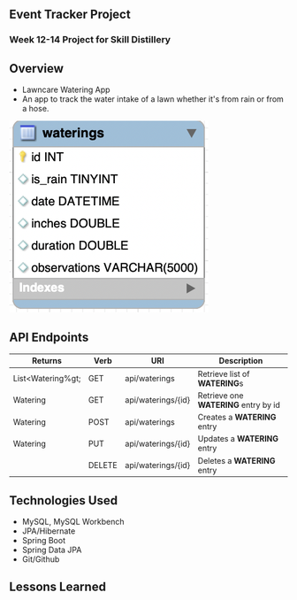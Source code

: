 ## Event Tracker Project

### Week 12-14 Project for Skill Distillery

## Overview
* Lawncare Watering App
* An app to track the water intake of a lawn whether it's from rain or from a hose.

![Watering Entity](https://github.com/mikematosky/EventTrackerProject/blob/master/watering_table.png)



## API Endpoints
| Returns | Verb     | URI   | Description |
|---------|----------|-------|-------------|
| List&lt;Watering%gt; | GET | api/waterings | Retrieve list of **WATERING**s |
| Watering | GET | api/waterings/{id} | Retrieve one **WATERING** entry by id |
| Watering | POST | api/waterings | Creates a **WATERING** entry |
| Watering | PUT | api/waterings/{id} | Updates a **WATERING** entry |
| | DELETE | api/waterings/{id} | Deletes a **WATERING** entry |


## Technologies Used
* MySQL, MySQL Workbench
* JPA/Hibernate
* Spring Boot
* Spring Data JPA
* Git/Github

## Lessons Learned
